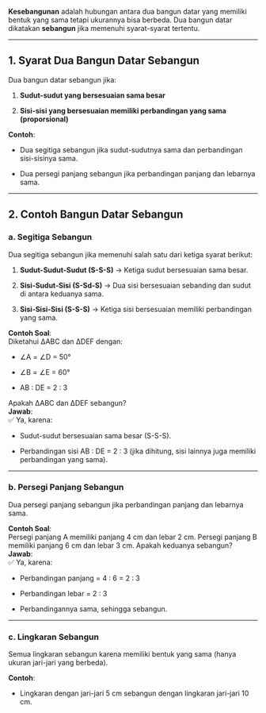 **Kesebangunan** adalah hubungan antara dua bangun datar yang memiliki bentuk yang sama tetapi ukurannya bisa berbeda. Dua bangun datar dikatakan **sebangun** jika memenuhi syarat-syarat tertentu.

---

## **1. Syarat Dua Bangun Datar Sebangun**

Dua bangun datar sebangun jika:

1. **Sudut-sudut yang bersesuaian sama besar**
    
2. **Sisi-sisi yang bersesuaian memiliki perbandingan yang sama (proporsional)**
    

**Contoh**:

- Dua segitiga sebangun jika sudut-sudutnya sama dan perbandingan sisi-sisinya sama.
    
- Dua persegi panjang sebangun jika perbandingan panjang dan lebarnya sama.
    

---

## **2. Contoh Bangun Datar Sebangun**

### **a. Segitiga Sebangun**

Dua segitiga sebangun jika memenuhi salah satu dari ketiga syarat berikut:

1. **Sudut-Sudut-Sudut (S-S-S)** → Ketiga sudut bersesuaian sama besar.
    
2. **Sisi-Sudut-Sisi (S-Sd-S)** → Dua sisi bersesuaian sebanding dan sudut di antara keduanya sama.
    
3. **Sisi-Sisi-Sisi (S-S-S)** → Ketiga sisi bersesuaian memiliki perbandingan yang sama.
    

**Contoh Soal**:  
Diketahui ∆ABC dan ∆DEF dengan:

- ∠A = ∠D = 50°
    
- ∠B = ∠E = 60°
    
- AB : DE = 2 : 3
    

Apakah ∆ABC dan ∆DEF sebangun?  
**Jawab**:  
✅ Ya, karena:

- Sudut-sudut bersesuaian sama besar (S-S-S).
    
- Perbandingan sisi AB : DE = 2 : 3 (jika dihitung, sisi lainnya juga memiliki perbandingan yang sama).
    

---

### **b. Persegi Panjang Sebangun**

Dua persegi panjang sebangun jika perbandingan panjang dan lebarnya sama.

**Contoh Soal**:  
Persegi panjang A memiliki panjang 4 cm dan lebar 2 cm. Persegi panjang B memiliki panjang 6 cm dan lebar 3 cm. Apakah keduanya sebangun?  
**Jawab**:  
✅ Ya, karena:

- Perbandingan panjang = 4 : 6 = 2 : 3
    
- Perbandingan lebar = 2 : 3
    
- Perbandingannya sama, sehingga sebangun.
    

---

### **c. Lingkaran Sebangun**

Semua lingkaran sebangun karena memiliki bentuk yang sama (hanya ukuran jari-jari yang berbeda).

**Contoh**:

- Lingkaran dengan jari-jari 5 cm sebangun dengan lingkaran jari-jari 10 cm.